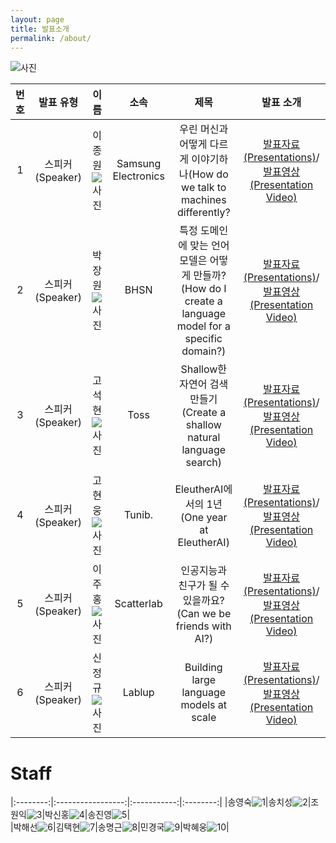 ```yaml
---
layout: page
title: 발표소개
permalink: /about/
---
```



![사진](pic/a.png)


    

|번호|발표 유형|이름|소속|제목|발표 소개|
|:---:|:-----------------:|:-----------:|:--------:|:--------:|:--------:|
|1|스피커(Speaker)|이종원![사진](pic/jongw.png)|Samsung Electronics|우린 머신과 어떻게 다르게 이야기하나(How do we talk to machines differently?|[발표자료(Presentations)](data/jongwon.pdf)/[발표영상(Presentation Video)](https://youtu.be/HXIvbnA0SnU)|    
|2|스피커(Speaker)|박장원![사진](pic/pjw.jpg)|BHSN|특정 도메인에 맞는 언어모델은 어떻게 만들까?(How do I create a language model for a specific domain?)|[발표자료(Presentations)](data/specific_domain.pdf)/[발표영상(Presentation Video)](https://youtu.be/N3VDk9pRZuw)|     
|3|스피커(Speaker)|고석현![사진](pic/Ko.png)|Toss|Shallow한 자연어 검색 만들기(Create a shallow natural language search)|[발표자료(Presentations)](data/go_v3.pdf)/[발표영상(Presentation Video)](https://youtu.be/BLO-P5o8mkg)|     
|4|스피커(Speaker)|고현웅![사진](pic/gohw.png)|Tunib.|EleutherAI에서의 1년(One year at EleutherAI)|[발표자료(Presentations)](data/kevinko.pdf)/[발표영상(Presentation Video)](https://youtu.be/yeAY_7cQj5k)|       
|5|스피커(Speaker)|이주홍![사진](pic/ljhong.png)|Scatterlab|인공지능과 친구가 될 수 있을까요?(Can we be friends with AI?)|[발표자료(Presentations)](data/scatterlab_v2.pdf)/[발표영상(Presentation Video)](https://youtu.be/QAzpAImIrMI)|   
|6|스피커(Speaker)|신정규![사진](pic/sinjk.jpg)|Lablup|Building large language models at scale|[발표자료(Presentations)](data/JKShin-LLM-v2.pdf)/[발표영상(Presentation Video)](https://youtu.be/7uKjECYfYJU)|            


    
# Staff



|:--------:|:-----------------:|:-----------:|:--------:|
|송영숙![1](pic/sys.jpg)|송치성![2](pic/chisung.jpg)|조원익![3](pic/jwani.png)|박신홍![4](pic/sinhongpark.jpg)|송진영![5](pic/jiny.png)|    
|박해선![6](pic/hspark.png)|김택현![7](pic/thk.jpg)|송명근![8](pic/songmk.jpg)|민경국![9](pic/mkk.png)|박혜웅![10](pic/hae.png)|                          








